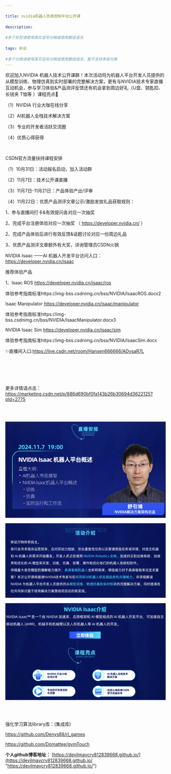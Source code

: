 ```yaml
---

title: nvidia机器人仿真控制平台公开课
 
description: 

#多个标签请使用英文逗号分隔或使用数组语法

tags: 杂谈

#多个分类请使用英文逗号分隔或使用数组语法，暂不支持多级分类
---
```








欢迎加入NVIDIA 机器人技术公开课群！本次活动将为机器人平台开发人员提供的从模型训练、物理仿真到实时部署的完整解决方案，更有与NVIDIA技术专家直播互动机会，参与学习体验&产品测评反馈还有机会拿到周边好礼（U盘、钥匙扣、长钱夹 T恤等 ）课程亮点🌟

（1）NVIDIA 行业大咖在线分享

（2）AI机器人全栈技术解决方案

（3）专业的开发者活跃交流圈

（4）优质心得获得

<br/>

CSDN官方流量扶持课程安排

（1）10月31日：活动报名启动，加入活动群

（2）11月7日：技术公开课直播

（3）11月7日-11月21日：产品体验产出/评审

（4）11月22日：优质产品测评文章公示/激励发放礼品获取规则：

1、参与直播间打卡&有效提问各对应一次抽奖

2、完成平台注册体验对应一次抽奖 （ https://developer.nvidia.cn/ ）

2、完成产品体验后进行有效反馈&话题讨论对应一份周边礼品

3、优质产品测评文章额外有大奖，详询管理员CSDN火锅

NVIDIA Isaac ——AI 机器人开发平台访问入口：https://developer.nvidia.cn/isaac

推荐体验产品

1、Isaac ROS https://developer.nvidia.cn/isaac/ros

体验参考指南标准https://img-bss.csdnimg.cn/bss/NVIDIA/IsaacROS.docx2

Isaac Manipulator https://developer.nvidia.cn/isaac/manipulator

体验参考指南标准https://img-bss.csdnimg.cn/bss/NVIDIA/IsaacManipulator.docx3

NVIDIA Isaac Sim https://developer.nvidia.cn/isaac/sim

体验参考指南标准https://img-bss.csdnimg.cn/bss/NVIDIA/IsaacSim.docx

✨直播间入口:https://live.csdn.net/room/Hansen666666/ADvsaR7L

<br/>

<br/>

<br/>

<br/>

更多详情请点击：https://marketing.csdn.net/p/886d690bf0fa143b26b30694d3622125?pId=2775







<br/>

<br/>

![image-20241107100434230](./2024_11_6_2_nvidia机器人仿真控制平台公开课.assets/image-20241107100434230.png)

![image-20241107100400609](./2024_11_6_2_nvidia机器人仿真控制平台公开课.assets/image-20241107100400609.png)

![image-20241107100415755](./2024_11_6_2_nvidia机器人仿真控制平台公开课.assets/image-20241107100415755.png)

<br/>

<br/>

强化学习算法library库：(集成库)

https://github.com/Denys88/rl_games



https://github.com/Domattee/gymTouch







**个人github博客地址：**
[https://devilmaycry812839668.github.io/](https://devilmaycry812839668.github.io/ "https://devilmaycry812839668.github.io/")